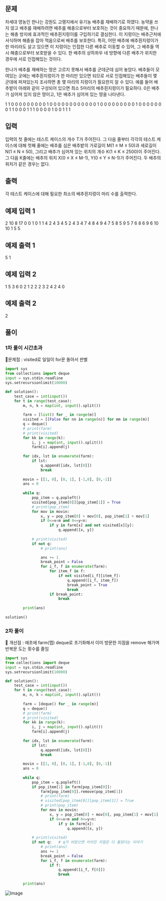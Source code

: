 ## 문제
차세대 영농인 한나는 강원도 고랭지에서 유기농 배추를 재배하기로 하였다. 농약을 쓰지 않고 배추를 재배하려면 배추를 해충으로부터 보호하는 것이 중요하기 때문에, 한나는 해충 방지에 효과적인 배추흰지렁이를 구입하기로 결심한다. 이 지렁이는 배추근처에 서식하며 해충을 잡아 먹음으로써 배추를 보호한다. 특히, 어떤 배추에 배추흰지렁이가 한 마리라도 살고 있으면 이 지렁이는 인접한 다른 배추로 이동할 수 있어, 그 배추들 역시 해충으로부터 보호받을 수 있다. 한 배추의 상하좌우 네 방향에 다른 배추가 위치한 경우에 서로 인접해있는 것이다.

한나가 배추를 재배하는 땅은 고르지 못해서 배추를 군데군데 심어 놓았다. 배추들이 모여있는 곳에는 배추흰지렁이가 한 마리만 있으면 되므로 서로 인접해있는 배추들이 몇 군데에 퍼져있는지 조사하면 총 몇 마리의 지렁이가 필요한지 알 수 있다. 예를 들어 배추밭이 아래와 같이 구성되어 있으면 최소 5마리의 배추흰지렁이가 필요하다. 0은 배추가 심어져 있지 않은 땅이고, 1은 배추가 심어져 있는 땅을 나타낸다.

1	1	0	0	0	0	0	0	0	0
0	1	0	0	0	0	0	0	0	0
0	0	0	0	1	0	0	0	0	0
0	0	0	0	1	0	0	0	0	0
0	0	1	1	0	0	0	1	1	1
0	0	0	0	1	0	0	1	1	1
## 입력
입력의 첫 줄에는 테스트 케이스의 개수 T가 주어진다. 그 다음 줄부터 각각의 테스트 케이스에 대해 첫째 줄에는 배추를 심은 배추밭의 가로길이 M(1 ≤ M ≤ 50)과 세로길이 N(1 ≤ N ≤ 50), 그리고 배추가 심어져 있는 위치의 개수 K(1 ≤ K ≤ 2500)이 주어진다. 그 다음 K줄에는 배추의 위치 X(0 ≤ X ≤ M-1), Y(0 ≤ Y ≤ N-1)가 주어진다. 두 배추의 위치가 같은 경우는 없다.

## 출력
각 테스트 케이스에 대해 필요한 최소의 배추흰지렁이 마리 수를 출력한다.

## 예제 입력 1 
2
10 8 17
0 0
1 0
1 1
4 2
4 3
4 5
2 4
3 4
7 4
8 4
9 4
7 5
8 5
9 5
7 6
8 6
9 6
10 10 1
5 5
## 예제 출력 1 
5
1
## 예제 입력 2 
1
5 3 6
0 2
1 2
2 2
3 2
4 2
4 0
## 예제 출력 2 
2

## 풀이

### 1차 풀이 시간초과

🤔문제점 : visited로 일일이 for문 돌아서 판별

```python
import sys
from collections import deque
input = sys.stdin.readline
sys.setrecursionlimit(10000)

def solution():
    test_case = int(input())
    for t in range(test_case):
        m, n, k = map(int, input().split())
        
        farm = [list() for _ in range(m)]
        visited = [[False for nn in range(n)] for mm in range(m)]
        q = deque()
        # print(farm)
        # print(visited)
        for kk in range(k):
            i, j = map(int, input().split())
            farm[i].append(j)
        
        for idx, lst in enumerate(farm):
            if lst:
                q.append([idx, lst[0]])
                break
        
        movin = [[1, 0], [0, 1], [-1,0], [0,-1]]            
        ans = 0
        
        while q:
            pop_item = q.popleft()
            visited[pop_item[0]][pop_item[1]] = True
            # print(pop_item)
            for mov in movin:
                x, y = pop_item[0] + mov[0], pop_item[1] + mov[1]
                if 0<=x<m and 0<=y<n:
                    if y in farm[x] and not visited[x][y]:
                        q.append([x, y])
                    
            # print(visited)
            if not q:
                # print(ans)

                ans += 1   
                break_point = False
                for i_f, f in enumerate(farm):
                    for item_f in f:
                        if not visited[i_f][item_f]:
                            q.append([i_f, item_f])
                            break_point = True
                            break
                    if break_point:
                        break
                        
        print(ans)
        
solution()
```

### 2차 풀이

🤔 개선점 : 애초에 farm(맵) deque로 초기화해서 이미 방문한 지점을 remove 해가며 반복문 도는 횟수를 줄임

```python
import sys
from collections import deque
input = sys.stdin.readline
sys.setrecursionlimit(10000)

def solution():
    test_case = int(input())
    for t in range(test_case):
        m, n, k = map(int, input().split())
        
        farm = [deque() for _ in range(m)]
        q = deque()
        # print(farm)
        # print(visited)
        for kk in range(k):
            i, j = map(int, input().split())
            farm[i].append(j)
        
        for idx, lst in enumerate(farm):
            if lst:
                q.append([idx, lst[0]])
                break
        
        movin = [[1, 0], [0, 1], [-1,0], [0,-1]]            
        ans = 0
        
        while q:
            pop_item = q.popleft()
            if pop_item[1] in farm[pop_item[0]]:
                farm[pop_item[0]].remove(pop_item[1])
                # print(farm)
                # visited[pop_item[0]][pop_item[1]] = True
                # print(pop_item)
                for mov in movin:
                    x, y = pop_item[0] + mov[0], pop_item[1] + mov[1]
                    if 0<=x<m and 0<=y<n:
                        if y in farm[x]:
                            q.append([x, y])
                    
            # print(visited)
            if not q:   # q가 비었으면 이어진 지점은 다 돌았다는 이야기
                # print(ans)
                ans += 1
                break_point = False
                for i_f, f in enumerate(farm):
                    if f:
                        q.append([i_f, f[0]])
                        break
                        
        print(ans)
```

![Image](https://i.imgur.com/b51jaxX.png)